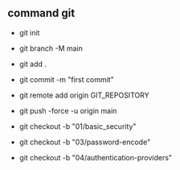 
## command git
* git init
* git branch -M main
* git add .
* git commit -m "first commit"
* git remote add origin GIT_REPOSITORY
* git push -force -u origin main


* git checkout -b "01/basic_security" 
* git checkout -b "03/password-encode"
* git checkout -b "04/authentication-providers"